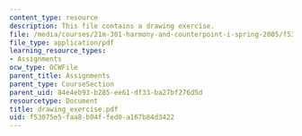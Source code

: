 ```yaml
---
content_type: resource
description: This file contains a drawing exercise.
file: /media/courses/21m-301-harmony-and-counterpoint-i-spring-2005/f53075e5faa8b04ffed0a167b84d3422_drawing_exercise.pdf
file_type: application/pdf
learning_resource_types:
- Assignments
ocw_type: OCWFile
parent_title: Assignments
parent_type: CourseSection
parent_uid: 84e4eb93-b285-ee61-df33-ba27bf276d5d
resourcetype: Document
title: drawing_exercise.pdf
uid: f53075e5-faa8-b04f-fed0-a167b84d3422
---
```

